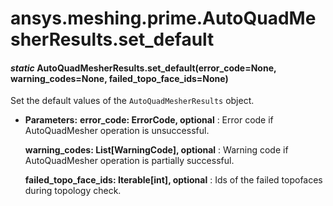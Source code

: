 <a id="ansys-meshing-prime-autoquadmesherresults-set-default"></a>

# ansys.meshing.prime.AutoQuadMesherResults.set_default

<a id="ansys.meshing.prime.AutoQuadMesherResults.set_default"></a>

#### *static* AutoQuadMesherResults.set_default(error_code=None, warning_codes=None, failed_topo_face_ids=None)

Set the default values of the `AutoQuadMesherResults` object.

* **Parameters:**
  **error_code: ErrorCode, optional**
  : Error code if AutoQuadMesher operation is unsuccessful.

  **warning_codes: List[WarningCode], optional**
  : Warning code if AutoQuadMesher operation is partially successful.

  **failed_topo_face_ids: Iterable[int], optional**
  : Ids of the failed topofaces during topology check.

<!-- !! processed by numpydoc !! -->
